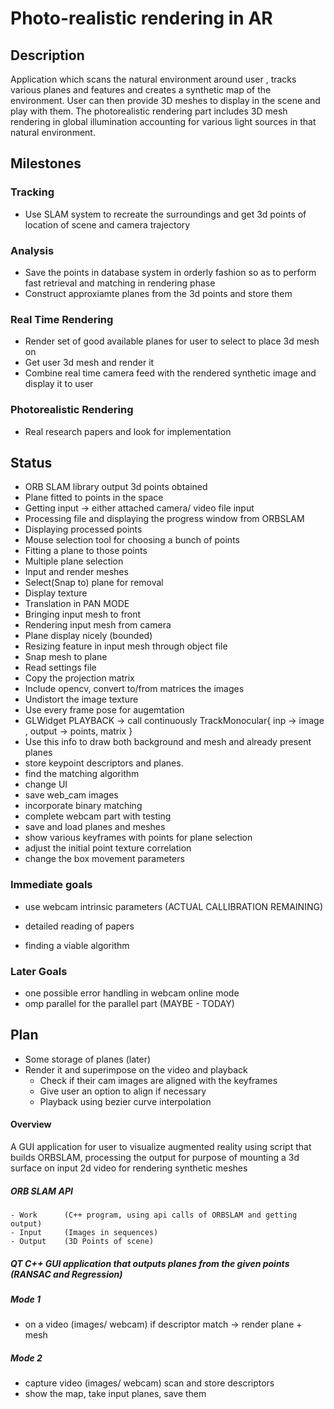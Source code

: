 # Photo-realistic rendering in AR

## Description
Application which scans the natural environment around user , tracks various planes and features and creates a synthetic map of the environment. User can then provide 3D meshes to display in the scene and play with them.
The photorealistic rendering part includes 3D mesh rendering in global illumination accounting for various light sources in that natural environment.

## Milestones

### Tracking
- Use SLAM system to recreate the surroundings and get 3d points of location of scene and camera trajectory

### Analysis
- Save the points in database system in orderly fashion so as to perform fast retrieval and matching in rendering phase
- Construct approxiamte planes from the 3d points and store them

### Real Time Rendering 
- Render set of good available planes for user to select to place 3d mesh on
- Get user 3d mesh and render it
- Combine real time camera feed with the rendered synthetic image and display it to user

### Photorealistic Rendering
- Real research papers and look for implementation

## Status
- ORB SLAM library output 3d points obtained
- Plane fitted to points in the space
- Getting input -> either attached camera/ video file input
- Processing file and displaying the progress window from ORBSLAM
- Displaying processed points
- Mouse selection tool for choosing a bunch of points
- Fitting a plane to those points
- Multiple plane selection
- Input and render meshes
- Select(Snap to) plane for removal
- Display texture
- Translation in PAN MODE
- Bringing input mesh to front
- Rendering input mesh from camera 
- Plane display nicely (bounded)
- Resizing feature in input mesh through object file
- Snap mesh to plane
- Read settings file
- Copy the projection matrix
- Include opencv, convert to/from matrices the images
- Undistort the image texture
- Use every frame pose for augemtation
- GLWidget PLAYBACK -> call continuously TrackMonocular{ inp -> image , output -> points, matrix }
- Use this info to draw both background and mesh and already present planes
- store keypoint descriptors and planes.
- find the matching algorithm 
- change UI 
- save web_cam images
- incorporate binary matching
- complete webcam part with testing
- save and load planes and meshes
- show various keyframes with points for plane selection
- adjust the initial point texture correlation
- change the box movement parameters


### Immediate goals
- use webcam intrinsic parameters (ACTUAL CALLIBRATION REMAINING)

- detailed reading of papers
- finding a viable algorithm


### Later Goals
- one possible error handling in webcam online mode
- omp parallel for the parallel part (MAYBE - TODAY)

## Plan
- Some storage of planes (later)
- Render it and superimpose on the video and playback
	- Check if their cam images are aligned with the keyframes
	- Give user an option to align if necessary
	- Playback using bezier curve interpolation
	

#### Overview
A GUI application for user to visualize augmented reality using script that builds ORBSLAM, processing the output for purpose of mounting a 3d surface on input 2d video for rendering synthetic meshes

##### ORB SLAM API 
	- Work 		(C++ program, using api calls of ORBSLAM and getting output)
	- Input		(Images in sequences)
	- Output 	(3D Points of scene)

##### QT C++ GUI application that outputs planes from the given points (RANSAC and Regression)

##### Mode 1
- on a video (images/ webcam) if descriptor match -> render plane + mesh

##### Mode 2
- capture video (images/ webcam) scan and store descriptors
- show the map, take input planes, save them 










